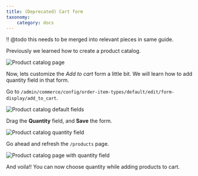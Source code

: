 ```yaml
---
title: (Deprecated) Cart form
taxonomy:
    category: docs
---
```


!! @todo this needs to be merged into relevant pieces in same guide.

Previously we learned how to create a product catalog.

![Product catalog page](../images/product_catalog_page.png)

Now, lets customize the *Add to cart* form a little bit. We will learn how to
add quantity field in that form.

Go to `/admin/commerce/config/order-item-types/default/edit/form-display/add_to_cart`.

![Product catalog default fields](../images/product_catalog_default_fields.png)

Drag the **Quantity** field, and **Save** the form.

![Product catalog quantity field](../images/product_catalog_quantity_field.png)

Go ahead and refresh the ``/products`` page.

![Product catalog page with quantity field](../images/product_catalog_page_quantity.png)

And voila!! You can now choose quantity while adding products to cart.
